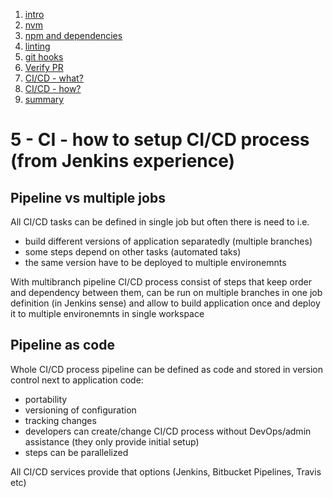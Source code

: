 1. [intro](0-intro.md)
1. [nvm](1-nvm-managing-node-versions.md)
1. [npm and dependencies](2-npm-and-dependencies.md)
1. [linting](3-linters.md)
1. [git hooks](4-git-hooks.md)
1. [Verify PR](5-verify-pr.md)
1. [CI/CD - what?](6-ci-part-1-what.md)
1. [CI/CD - how?](7-ci-part-2-how.md)
1. [summary](8-summary.md)

# 5 - CI - how to setup CI/CD process (from Jenkins experience)

## Pipeline vs multiple jobs

All CI/CD tasks can be defined in single job but often there is need to i.e.

- build different versions of application separatedly (multiple branches)
- some steps depend on other tasks (automated taks)
- the same version have to be deployed to multiple environemnts

With multibranch pipeline CI/CD process consist of steps that keep order and dependency between them, can be run on multiple branches in one job definition (in Jenkins sense) and allow to build application once and deploy it to multiple environemnts in single workspace

## Pipeline as code

Whole CI/CD process pipeline can be defined as code and stored in version control next to application code:

- portability
- versioning of configuration
- tracking changes
- developers can create/change CI/CD process without DevOps/admin assistance (they only provide initial setup)
- steps can be parallelized

All CI/CD services provide that options (Jenkins, Bitbucket Pipelines, Travis etc)
